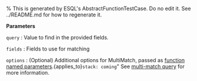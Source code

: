 % This is generated by ESQL's AbstractFunctionTestCase. Do no edit it. See ../README.md for how to regenerate it.

**Parameters**

`query`
:   Value to find in the provided fields.

`fields`
:   Fields to use for matching

`options`
:   (Optional) Additional options for MultiMatch, passed as [function named parameters](/reference/query-languages/esql/esql-syntax.md#esql-function-named-params).{applies_to}`stack: coming`"  See [multi-match query](/reference/query-languages/query-dsl/query-dsl-match-query.md#query-dsl-multi-match-query) for more information.


